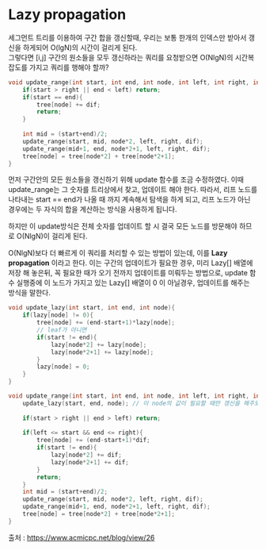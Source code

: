 # Lazy propagation
세그먼트 트리를 이용하여 구간 합을 갱신할때, 우리는 보통 한개의 인덱스만 받아서 갱신을 하게되어 O(lgN)의 시간이 걸리게 된다.  
그렇다면 [i,j] 구간의 원소들을 모두 갱신하라는 쿼리를 요청받으면 O(NlgN)의 시간복잡도를 가지고 쿼리를 행해야 할까?    

```cpp
void update_range(int start, int end, int node, int left, int right, int dif){
    if(start > right || end < left) return;
    if(start == end){
        tree[node] += dif;
        return;
    }
    
    int mid = (start+end)/2;
    update_range(start, mid, node*2, left, right, dif);
    update_range(mid+1, end, node*2+1, left, right, dif);
    tree[node] = tree[node*2] + tree[node*2+1];
}
```
먼저 구간안의 모든 원소들을 갱신하기 위해 update 함수를 조금 수정하였다. 이때 update_range는 그 숫자를 트리상에서 찾고, 업데이트 해야 한다. 따라서, 리프 노드를 나타내는 start == end가 나올 때 까지 계속해서 탐색을 하게 되고, 리프 노드가 아닌 경우에는 두 자식의 합을 계산하는 방식을 사용하게 됩니다.  

하지만 이 update방식은 전체 숫자를 업데이트 할 시 결국 모든 노드를 방문해야 하므로 O(NlgN)이 걸리게 된다.  

O(NlgN)보다 더 빠르게 이 쿼리를 처리할 수 있는 방법이 있는데, 이를 __Lazy propagation__ 이라고 한다.
이는 구간의 업데이트가 필요한 경우, 미리 Lazy[] 배열에 저장 해 놓은뒤, 꼭 필요한 때가 오기 전까지 업데이트를 미뤄두는 방법으로, update 함수 실행중에 이 노드가 가지고 있는 Lazy[] 배열이 0 이 아닐경우, 업데이트를 해주는 방식을 말한다.

```cpp
void update_lazy(int start, int end, int node){
    if(lazy[node] != 0){
        tree[node] += (end-start+1)*lazy[node];
        // leaf가 아니면
        if(start != end){
            lazy[node*2] += lazy[node];
            lazy[node*2+1] += lazy[node];
        }
        lazy[node] = 0;
    }  
}

void update_range(int start, int end, int node, int left, int right, int dif){
    update_lazy(start, end, node); // 이 node의 값이 필요할 때만 갱신을 해주도록
    
    if(start > right || end > left) return;
    
    if(left <= start && end <= right){
        tree[node] += (end-start+1)*dif;
        if(start != end){
            lazy[node*2] += dif;
            lazy[node*2+1] += dif;
        }
        return;
    }
    int mid = (start+end)/2;
    update_range(start, mid, node*2, left, right, dif);
    update_range(mid+1, end, node*2+1, left, right, dif);
    tree[node] = tree[node*2] + tree[node*2+1];
}
```
출처 : https://www.acmicpc.net/blog/view/26
